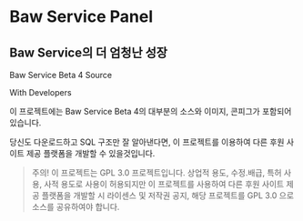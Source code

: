 # Baw Service Panel
## Baw Service의 더 엄청난 성장

Baw Service Beta 4 Source

With Developers

이 프로젝트에는 Baw Service Beta 4의 대부분의 소스와 이미지, 콘피그가 포함되어 있습니다.

당신도 다운로드하고 SQL 구조만 잘 알아낸다면, 이 프로젝트를 이용하여 다른 후원 사이트 제공 플랫폼을 개발할 수 있을것입니다.

> 주의! 이 프로젝트는 GPL 3.0 프로젝트입니다.
상업적 용도, 수정.배급, 특허 사용, 사적 용도로 사용이 허용되지만
이 프로젝트를 사용하여 다른 후원 사이트 제공 플랫폼을 개발할 시 라이센스 및 저작권 공지, 해당 프로젝트를 GPL 3.0 으로 소스를 공유하여야 합니다.
